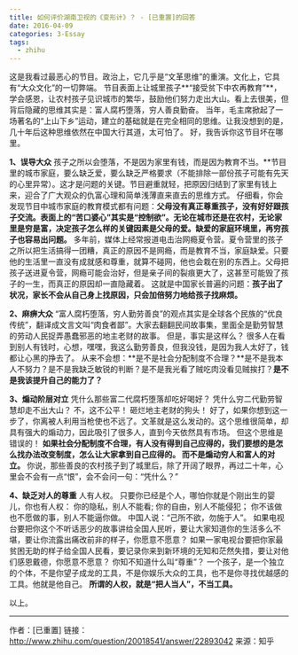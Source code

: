 ```yaml
---
title: 如何评价湖南卫视的《变形计》？ - [已重置]的回答
date: 2016-04-09
categories: 3-Essay
tags:
  - zhihu
---
```


这是我看过最恶心的节目。政治上，它几乎是“文革思维”的重演。文化上，它具有“大众文化”的一切弊端。
节目表面上让城里孩子**“接受贫下中农再教育”**，学会感恩，让农村孩子见识城市的繁华，鼓励他们努力走出大山。看上去很美，但背后隐藏的思维其实是：富人腐朽堕落，穷人善良勤奋。
当年，毛主席掀起了一场著名的“上山下乡”运动，建立的基础就是在完全相同的思维。让我没想到的是，几十年后这种思维依然在中国大行其道，太可怕了。
好，我告诉你这节目坏在哪里。

**1、误导大众**
孩子之所以会堕落，不是因为家里有钱，而是因为教育不当。**节目里的城市家庭，要么缺乏爱，要么缺乏严格要求（不能排除一部份孩子可能有先天的心里异常）。这才是问题的关键。节目避重就轻，把原因归结到了家里有钱上来，迎合了广大观众的仇富心理和简单浅薄直来直去的思维方式。
仔细看，你会发现节目中城市家庭的教育模式都有问题：**父母没有真正尊重孩子，没有好好跟孩子交流。表面上的“苦口婆心”其实是“控制欲”。无论在城市还是在农村，无论家里是穷是富，决定孩子怎么样的关键因素是父母的爱。缺爱的家庭环境里，再穷孩子也容易出问题。**
多年前，媒体上经常报道电击治网瘾夏令营。夏令营里的孩子之所以把生活搞得一团糟，真正的原因不是网瘾，而是教育不当，家庭缺爱。只要他的生活里一直没有成就感和尊重，就算不碰网，他也会栽在别的东西上。父母把孩子送进夏令营，网瘾可能会治好，但是亲子间的裂痕更大了，这甚至可能毁了孩子的一生，而真正的原因却一直隐藏着。
这就是中国家长普遍的问题：**孩子出了状况，家长不会从自己身上找原因，只会加倍努力地给孩子找麻烦。**

**2、麻痹大众**
“富人腐朽堕落，穷人勤劳善良”的观点其实是全球各个民族的“优良传统”，翻译成文言文叫“肉食者鄙”。大家去翻翻民间故事集，里面全是勤劳智慧的劳动人民捉弄愚蠢邪恶的地主老财的故事。
但是，事实是这样么？
很多人在看到别人有钱时，心想，嘿嘿，我这么勤劳善良，但我没钱，是因为我人太好了，钱都让心黑的挣去了。
从来不会想：**是不是社会分配制度不合理？**是不是我本人不努力？是不是我缺乏敏锐的判断？是不是我光看了贼吃肉没看见贼挨打？**是不是我该提升自己的能力了？**

**3、煽动阶层对立**
凭什么那些富二代腐朽堕落却吃好喝好？
凭什么穷二代勤劳智慧却走不出大山？
不，这不公平！
砸烂地主老财的狗头！
好了，如果你想到这一步了，你离被人利用当枪使也不远了。文革就是这么发动的。这个思维很简单，却具有强大的煽动力，因此吸引了很多人，直到今天依然具有市场。
但这个思维是错误的！
**如果社会分配制度不合理，有人没有得到自己应得的，我们要想的是怎么找办法改变制度，怎么让大家拿到自己应得的。
而不是煽动穷人和富人的对立。**
你说，那些善良的农村孩子到了城里后，除了开阔了眼界，再过二十年，心里会不会有一点“恨”，会不会问一句：“凭什么？”

**4、缺乏对人的尊重**
人有人权。
只要你已经是个人，哪怕你就是个刚出生的婴儿，你也有人权：
你的隐私，别人不能看;
你的自由，别人不能侵犯；
你不该做也不愿做的事，别人不能逼你做。
中国人说：“己所不欲，勿施于人”。
如果电视台要把你这个不听话恶少的故事讲给全国人民听，要让大家知道你的生活多么不堪，要让你流露出痛改前非的样子，你愿意不愿意？
如果一家电视台要把你家最贫困无助的样子给全国人民看，要记录你来到新环境的无知和茫然失措，要让对他们感恩戴德，你愿意不愿意？
你知不知道什么叫“尊重”？
一个孩子，是一个独立的个体，不是你望子成龙的工具，不是你娱乐大众的工具，也不是你寻找优越感的工具。他就是他自己。
**所谓的人权，就是“把人当人”，不当工具。**

以上。

-------------------

作者：[已重置]
链接：http://www.zhihu.com/question/20018541/answer/22893042
来源：知乎

